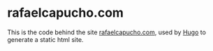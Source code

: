 rafaelcapucho.com
===

This is the code behind the site [rafaelcapucho.com](http://rafaelcapucho.com), used by
[Hugo](http://hugo.spf13.com) to generate a static html site.
